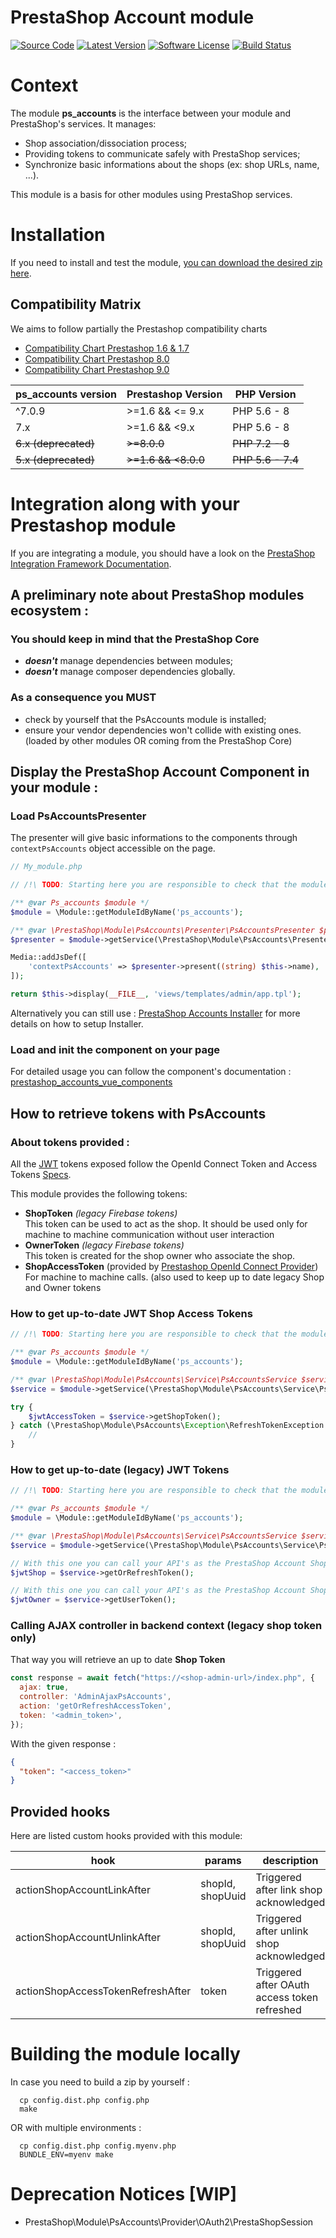 # PrestaShop Account module

[![Source Code](https://img.shields.io/badge/source-PrestaShopCorp/ps_accounts-blue.svg?style=flat-square)](https://github.com/PrestaShopCorp/ps_accounts)
[![Latest Version](https://img.shields.io/github/release/PrestaShopCorp/ps_accounts.svg?style=flat-square)](https://github.com/PrestaShopCorp/ps_accounts/releases)
[![Software License](https://img.shields.io/badge/license-OSL-brightgreen.svg?style=flat-square)](https://github.com/PrestaShopCorp/ps_accounts/blob/main/LICENSE)
[![Build Status](https://img.shields.io/github/actions/workflow/status/PrestaShopCorp/ps_accounts/.github/workflows/accounts-qc-php.yml?label=CI&logo=github&style=flat-square)](https://github.com/PrestaShopCorp/ps_accounts/actions?query=workflow%3ACI)

# Context

The module **ps_accounts** is the interface between your module and PrestaShop's services. It manages:
- Shop association/dissociation process;
- Providing tokens to communicate safely with PrestaShop services;
- Synchronize basic informations about the shops (ex: shop URLs, name, ...).

This module is a basis for other modules using PrestaShop services.

# Installation

If you need to install and test the module, [you can download the desired zip here](https://github.com/PrestaShopCorp/ps_accounts/releases).

## Compatibility Matrix

We aims to follow partially the Prestashop compatibility charts
- [Compatibility Chart Prestashop 1.6 & 1.7](https://devdocs.prestashop.com/1.7/basics/installation/system-requirements/#php-compatibility-chart)
- [Compatibility Chart Prestashop 8.0](https://devdocs.prestashop.com/8/basics/installation/system-requirements/#php-compatibility-chart)
- [Compatibility Chart Prestashop 9.0](https://devdocs.prestashop.com/9/basics/installation/system-requirements/#php-compatibility-chart)

| ps_accounts version  | Prestashop Version   | PHP Version       |
|----------------------|----------------------|-------------------|
| ^7.0.9               | \>=1.6 && <= 9.x     | PHP 5.6 - 8       |
| 7.x                  | \>=1.6 && <9.x       | PHP 5.6 - 8       |
| ~~6.x (deprecated)~~ | ~~\>=8.0.0~~         | ~~PHP 7.2 - 8~~   |
| ~~5.x (deprecated)~~ | ~~\>=1.6 && <8.0.0~~ | ~~PHP 5.6 - 7.4~~ |

# Integration along with your Prestashop module

If you are integrating a module, you should have a look on the [PrestaShop Integration Framework Documentation](https://docs.cloud.prestashop.com/).

## A preliminary note about PrestaShop modules ecosystem :

### You should keep in mind that the PrestaShop Core
- **_doesn't_** manage dependencies between modules;
- **_doesn't_** manage composer dependencies globally.

### As a consequence you MUST
- check by yourself that the PsAccounts module is installed;
- ensure your vendor dependencies won't collide with existing ones.  
  (loaded by other modules OR coming from the PrestaShop Core)

## Display the PrestaShop Account Component in your module :

### Load PsAccountsPresenter

The presenter will give basic informations to the components through `contextPsAccounts` object accessible on the page.

```php
// My_module.php

// /!\ TODO: Starting here you are responsible to check that the module is installed

/** @var Ps_accounts $module */
$module = \Module::getModuleIdByName('ps_accounts');

/** @var \PrestaShop\Module\PsAccounts\Presenter\PsAccountsPresenter $presenter */
$presenter = $module->getService(\PrestaShop\Module\PsAccounts\Presenter\PsAccountsPresenter::class);

Media::addJsDef([
    'contextPsAccounts' => $presenter->present((string) $this->name),
]);

return $this->display(__FILE__, 'views/templates/admin/app.tpl');
```
Alternatively you can still use : [PrestaShop Accounts Installer](http://github.com/PrestaShopCorp/prestashop-accounts-installer) for more details on how to setup Installer.

### Load and init the component on your page

For detailed usage you can follow the component's documentation : [prestashop_accounts_vue_components](https://github.com/PrestaShopCorp/prestashop_accounts_vue_components)

## How to retrieve tokens with PsAccounts

### About tokens provided :

All the [JWT](https://datatracker.ietf.org/doc/html/rfc7519) tokens exposed follow the OpenId Connect Token and Access Tokens [Specs](https://openid.net/specs/openid-connect-core-1_0.html#IDToken).

This module provides the following tokens:

- **ShopToken** _(legacy Firebase tokens)_  
  This token can be used to act as the shop. It should be used only for machine to machine communication without user interaction
- **OwnerToken** _(legacy Firebase tokens)_  
  This token is created for the shop owner who associate the shop.
- **ShopAccessToken** (provided by [Prestashop OpenId Connect Provider](https://oauth.prestashop.com/.well-known/openid-configuration))  
  For machine to machine calls. (also used to keep up to date legacy Shop and Owner tokens

### How to get up-to-date JWT Shop Access Tokens

```php
// /!\ TODO: Starting here you are responsible to check that the module is installed

/** @var Ps_accounts $module */
$module = \Module::getModuleIdByName('ps_accounts');

/** @var \PrestaShop\Module\PsAccounts\Service\PsAccountsService $service */
$service = $module->getService(\PrestaShop\Module\PsAccounts\Service\PsAccountsService::class);

try {
    $jwtAccessToken = $service->getShopToken();
} catch (\PrestaShop\Module\PsAccounts\Exception\RefreshTokenException $e) {
    // 
}
```

### How to get up-to-date (legacy) JWT Tokens
```php
// /!\ TODO: Starting here you are responsible to check that the module is installed

/** @var Ps_accounts $module */
$module = \Module::getModuleIdByName('ps_accounts');

/** @var \PrestaShop\Module\PsAccounts\Service\PsAccountsService $service */
$service = $module->getService(\PrestaShop\Module\PsAccounts\Service\PsAccountsService::class);

// With this one you can call your API's as the PrestaShop Account Shop
$jwtShop = $service->getOrRefreshToken();

// With this one you can call your API's as the PrestaShop Account Shop Owner
$jwtOwner = $service->getUserToken();
```

[//]: # (OR :)

[//]: # ()
[//]: # (```php)

[//]: # (use PrestaShop\PsAccountsInstaller\Installer\Installer;)

[//]: # (use PrestaShop\PsAccountsInstaller\Installer\Facade\PsAccounts;)

[//]: # ()
[//]: # (define&#40;'MIN_PS_ACCOUNTS_VERSION', '7.0.0'&#41;;)

[//]: # ()
[//]: # ($facade = new PsAccounts&#40;new Installer&#40;MIN_PS_ACCOUNTS_VERSION&#41;&#41;;)

[//]: # ()
[//]: # (// Get or refresh shop token)

[//]: # ($shopToken = $facade->getPsAccountsService&#40;&#41;->getOrRefreshToken&#40;&#41;;)

[//]: # ()
[//]: # (// Get or refresh shop owner token )

[//]: # ($ownerToken = $facade->getPsAccountsService&#40;&#41;->getUserToken&#40;&#41;;)

[//]: # (```)

### Calling AJAX controller in backend context (legacy shop token only)
That way you will retrieve an up to date **Shop Token**
```js
const response = await fetch("https://<shop-admin-url>/index.php", {
  ajax: true,
  controller: 'AdminAjaxPsAccounts',
  action: 'getOrRefreshAccessToken',
  token: '<admin_token>',
});
```
With the given response :
```json
{ 
  "token": "<access_token>"
}
```

## Provided hooks

Here are listed custom hooks provided with this module:

| hook                              | params           | description                                  |
|-----------------------------------|------------------|----------------------------------------------|
| actionShopAccountLinkAfter        | shopId, shopUuid | Triggered after link shop acknowledged       |
| actionShopAccountUnlinkAfter      | shopId, shopUuid | Triggered after unlink shop acknowledged     |
| actionShopAccessTokenRefreshAfter | token            | Triggered after OAuth access token refreshed |

# Building the module locally

In case you need to build a zip by yourself :

```shell
  cp config.dist.php config.php
  make
```

OR with multiple environments :

```shell
  cp config.dist.php config.myenv.php
  BUNDLE_ENV=myenv make
```

# Deprecation Notices [WIP]

* PrestaShop\Module\PsAccounts\Provider\OAuth2\PrestaShopSession
